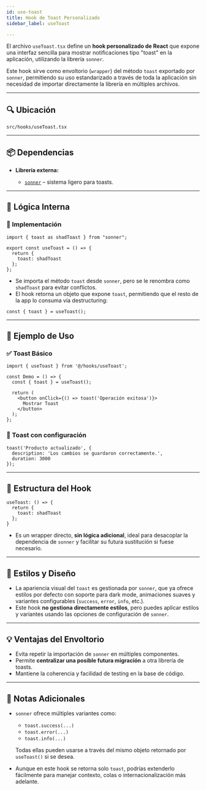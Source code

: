 ```yaml
---
id: use-toast
title: Hook de Toast Personalizado
sidebar_label: useToast

---
```


El archivo `useToast.tsx` define un **hook personalizado de React** que expone una interfaz sencilla para mostrar notificaciones tipo "toast" en la aplicación, utilizando la librería `sonner`.

Este hook sirve como envoltorio (`wrapper`) del método `toast` exportado por `sonner`, permitiendo su uso estandarizado a través de toda la aplicación sin necesidad de importar directamente la librería en múltiples archivos.

---

## 🔍 Ubicación

`src/hooks/useToast.tsx`

---

## 📦 Dependencias

* **Librería externa:**

  * [`sonner`](https://sonner.emilkowal.ski/) – sistema ligero para toasts.


---

## 🧠 Lógica Interna

### 🔁 Implementación

```tsx
import { toast as shadToast } from "sonner";

export const useToast = () => {
  return {
    toast: shadToast
  };
};
```

* Se importa el método `toast` desde `sonner`, pero se le renombra como `shadToast` para evitar conflictos.
* El hook retorna un objeto que expone `toast`, permitiendo que el resto de la app lo consuma vía destructuring:

```tsx
const { toast } = useToast();
```

---

## 🧪 Ejemplo de Uso

### ✅ Toast Básico

```tsx
import { useToast } from '@/hooks/useToast';

const Demo = () => {
  const { toast } = useToast();

  return (
    <button onClick={() => toast('Operación exitosa')}>
      Mostrar Toast
    </button>
  );
};
```

### 🧠 Toast con configuración

```tsx
toast('Producto actualizado', {
  description: 'Los cambios se guardaron correctamente.',
  duration: 3000
});
```

---

## 🧱 Estructura del Hook

```tsx
useToast: () => {
  return {
    toast: shadToast
  };
}
```

* Es un wrapper directo, **sin lógica adicional**, ideal para desacoplar la dependencia de `sonner` y facilitar su futura sustitución si fuese necesario.

---

## 🎨 Estilos y Diseño

* La apariencia visual del `toast` es gestionada por `sonner`, que ya ofrece estilos por defecto con soporte para dark mode, animaciones suaves y variantes configurables (`success`, `error`, `info`, etc.).
* Este hook **no gestiona directamente estilos**, pero puedes aplicar estilos y variantes usando las opciones de configuración de `sonner`.

---

## 💡 Ventajas del Envoltorio

* Evita repetir la importación de `sonner` en múltiples componentes.
* Permite **centralizar una posible futura migración** a otra librería de toasts.
* Mantiene la coherencia y facilidad de testing en la base de código.

---

## 📝 Notas Adicionales

* `sonner` ofrece múltiples variantes como:

  * `toast.success(...)`
  * `toast.error(...)`
  * `toast.info(...)`

  Todas ellas pueden usarse a través del mismo objeto retornado por `useToast()` si se desea.

* Aunque en este hook se retorna solo `toast`, podrías extenderlo fácilmente para manejar contexto, colas o internacionalización más adelante.